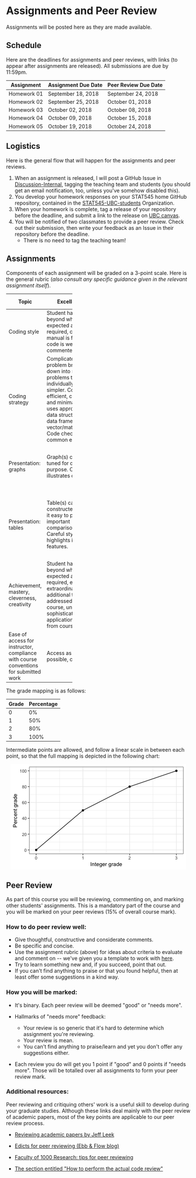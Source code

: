 Assignments and Peer Review
================

Assignments will be posted here as they are made available.

Schedule
--------

Here are the deadlines for assignments and peer reviews, with links (to appear after assignments are released). All submissions are due by 11:59pm.

| Assignment  | Assignment Due Date | Peer Review Due Date |
|-------------|---------------------|----------------------|
| Homework 01 | September 18, 2018  | September 24, 2018   |
| Homework 02 | September 25, 2018  | October 01, 2018     |
| Homework 03 | October 02, 2018    | October 08, 2018     |
| Homework 04 | October 09, 2018    | October 15, 2018     |
| Homework 05 | October 19, 2018    | October 24, 2018     |

Logistics
---------

Here is the general flow that will happen for the assignments and peer reviews.

1.  When an assignment is released, I will post a GitHub Issue in [Discussion-Internal](https://github.com/STAT545-UBC/Discussion-Internal), tagging the teaching team and students (you should get an email notification, too, unless you've somehow disabled this).
2.  You develop your homework responses on your STAT545 home GitHub repository, contained in the [STAT545-UBC-students](https://github.com/STAT545-UBC-students) Organization.
3.  When your homework is complete, tag a release of your repository before the deadline, and submit a link to the release on [UBC canvas](canvas.ubc.ca).
4.  You will be notified of two classmates to provide a peer review. Check out their submission, then write your feedback as an Issue in their repository before the deadline.
    -   There is no need to tag the teaching team!

Assignments
-----------

Components of each assignment will be graded on a 3-point scale. Here is the general rubric (*also consult any specific guidance given in the relevant assignment itself*).

<table style="width:36%;">
<colgroup>
<col width="6%" />
<col width="9%" />
<col width="11%" />
<col width="8%" />
</colgroup>
<thead>
<tr class="header">
<th>Topic</th>
<th>Excellent: 3</th>
<th>Satisfactory: 2</th>
<th>Needs work: 1</th>
</tr>
</thead>
<tbody>
<tr class="odd">
<td>Coding style</td>
<td>Student has gone beyond what was expected and required, coding manual is followed, code is well commented</td>
<td>Coding style lacks refinement and has some errors, but code is readable and has some comments</td>
<td>Many errors in coding style, little attention paid to making the code human readable</td>
</tr>
<tr class="even">
<td>Coding strategy</td>
<td>Complicated problem broken down into sub-problems that are individually much simpler. Code is efficient, correct, and minimal. Code uses appropriate data structure (list, data frame, vector/matrix/array). Code checks for common errors</td>
<td>Code is correct, but could be edited down to leaner code. Some &quot;hacking&quot; instead of using suitable data structure. Some checks for errors.</td>
<td>Code tackles complicated problem in one big chunk. Code is repetitive and could easily be functionalized. No anticipation of errors.</td>
</tr>
<tr class="odd">
<td>Presentation: graphs</td>
<td>Graph(s) carefully tuned for desired purpose. One graph illustrates one point</td>
<td>Graph(s) well chosen, but with a few minor problems: inappropriate aspect ratios, poor labels.</td>
<td>Graph(s) poorly chosen to support questions.</td>
</tr>
<tr class="even">
<td>Presentation: tables</td>
<td>Table(s) carefully constructed to make it easy to perform important comparisons. Careful styling highlights important features.</td>
<td>Table(s) generally appropriate but possibly some minor formatting deficiencies.</td>
<td>Table(s) with too many, or inconsistent, decimal places. Table(s) not appropriate for questions and findings. Major display problems.</td>
</tr>
<tr class="odd">
<td>Achievement, mastery, cleverness, creativity</td>
<td>Student has gone beyond what was expected and required, e.g., extraordinary effort, additional tools not addressed by this course, unusually sophisticated application of tools from course.</td>
<td>Tools and techniques from the course are applied very competently and, perhaps,somewhat creatively. Chosen task was acceptable, but fairly conservative in ambition.</td>
<td>Student does not display the expected level of mastery of the tools and techniques in this course. Chosen task was too limited in scope.</td>
</tr>
<tr class="even">
<td>Ease of access for instructor, compliance with course conventions for submitted work</td>
<td>Access as easy as possible, code runs!</td>
<td>Satisfactory</td>
<td>Not an earnest effort to reduce friction and comply with conventions and/or code does not run</td>
</tr>
</tbody>
</table>

The grade mapping is as follows:

| Grade | Percentage |
|-------|------------|
| 0     | 0%         |
| 1     | 50%        |
| 2     | 80%        |
| 3     | 100%       |

Intermediate points are allowed, and follow a linear scale in between each point, so that the full mapping is depicted in the following chart:

<img src="README_files/figure-markdown_github/unnamed-chunk-1-1.png" style="display: block; margin: auto;" />

Peer Review
-----------

As part of this course you will be reviewing, commenting on, and marking other students' assignments. This is a mandatory part of the course and you will be marked on your peer reviews (15% of overall course mark).

### How to do peer review well:

-   Give thoughtful, constructive and considerate comments.
-   Be specific and concise.
-   Use the assignment rubric (above) for ideas about criteria to evaluate and comment on -- we've given you a template to work with [here](https://github.com/STAT545-UBC/Classroom/blob/master/assignments/peer-review-template.md).
-   Try to learn something new and, if you succeed, point that out.
-   If you can't find anything to praise or that you found helpful, then at least offer some suggestions in a kind way.

### How you will be marked:

-   It's binary. Each peer review will be deemed "good" or "needs more".

-   Hallmarks of "needs more" feedback:
    -   Your review is so generic that it's hard to determine which assignment you're reviewing.
    -   Your review is mean.
    -   You can't find anything to praise/learn and yet you don't offer any suggestions either.
-   Each review you do will get you 1 point if "good" and 0 points if "needs more". Those will be totalled over all assignments to form your peer review mark.

### Additional resources:

Peer reviewing and critiquing others' work is a useful skill to develop during your graduate studies. Although these links deal mainly with the peer review of academic papers, most of the key points are applicable to our peer review process.

-   [Reviewing academic papers by Jeff Leek](https://github.com/jtleek/reviews/blob/master/README.md)

-   [Edicts for peer reviewing (Ebb & Flow blog)](http://evol-eco.blogspot.ca/2014/09/edicts-for-peer-reviewing.html)

-   [Faculty of 1000 Research: tips for peer reviewing](http://f1000research.com/peer-reviewing-tips)

-   [The section entitled "How to perform the actual code review"](http://zonca.github.io/2014/08/code-review-for-scientific-computing.html)

